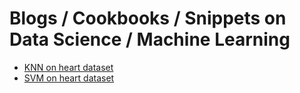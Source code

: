 # Blogs / Cookbooks / Snippets on Data Science / Machine Learning

* [KNN on heart dataset](./KNN%20md%20-%20heart%20dataset/KNN%20markdown.md)
* [SVM on heart dataset](./SVM%20md%20-%20heart%20dataset/SVM%20markdown.md)